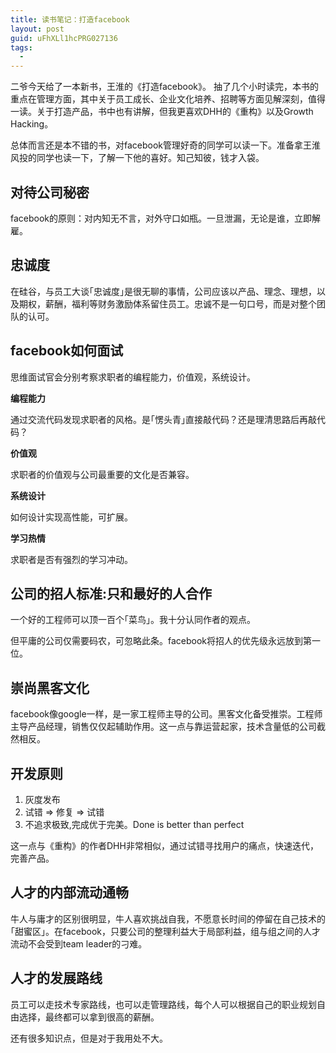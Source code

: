 ```yaml
---
title: 读书笔记：打造facebook
layout: post
guid: uFhXLl1hcPRG027136
tags:
  - 
---
```


二爷今天给了一本新书，王淮的《打造facebook》。 抽了几个小时读完，本书的重点在管理方面，其中关于员工成长、企业文化培养、招聘等方面见解深刻，值得一读。关于打造产品，书中也有讲解，但我更喜欢DHH的《重构》以及Growth Hacking。

总体而言还是本不错的书，对facebook管理好奇的同学可以读一下。准备拿王淮风投的同学也读一下，了解一下他的喜好。知己知彼，钱才入袋。

## 对待公司秘密

facebook的原则：对内知无不言，对外守口如瓶。一旦泄漏，无论是谁，立即解雇。

## 忠诚度

在硅谷，与员工大谈｢忠诚度｣是很无聊的事情，公司应该以产品、理念、理想，以及期权，薪酬，福利等财务激励体系留住员工。忠诚不是一句口号，而是对整个团队的认可。

## facebook如何面试

思维面试官会分别考察求职者的编程能力，价值观，系统设计。

**编程能力**

通过交流代码发现求职者的风格。是｢愣头青｣直接敲代码？还是理清思路后再敲代码？

**价值观**

求职者的价值观与公司最重要的文化是否兼容。

**系统设计**

如何设计实现高性能，可扩展。

**学习热情**

求职者是否有强烈的学习冲动。

## 公司的招人标准:只和最好的人合作

一个好的工程师可以顶一百个｢菜鸟｣。我十分认同作者的观点。

但平庸的公司仅需要码农，可忽略此条。facebook将招人的优先级永远放到第一位。

## 崇尚黑客文化

facebook像google一样，是一家工程师主导的公司。黑客文化备受推崇。工程师主导产品经理，销售仅仅起辅助作用。这一点与靠运营起家，技术含量低的公司截然相反。

## 开发原则

1. 灰度发布
2. 试错 => 修复 => 试错
3. 不追求极致,完成优于完美。Done is better than perfect

这一点与《重构》的作者DHH非常相似，通过试错寻找用户的痛点，快速迭代，完善产品。

## 人才的内部流动通畅

牛人与庸才的区别很明显，牛人喜欢挑战自我，不愿意长时间的停留在自己技术的｢甜蜜区｣。在facebook，只要公司的整理利益大于局部利益，组与组之间的人才流动不会受到team leader的刁难。

## 人才的发展路线

员工可以走技术专家路线，也可以走管理路线，每个人可以根据自己的职业规划自由选择，最终都可以拿到很高的薪酬。

还有很多知识点，但是对于我用处不大。